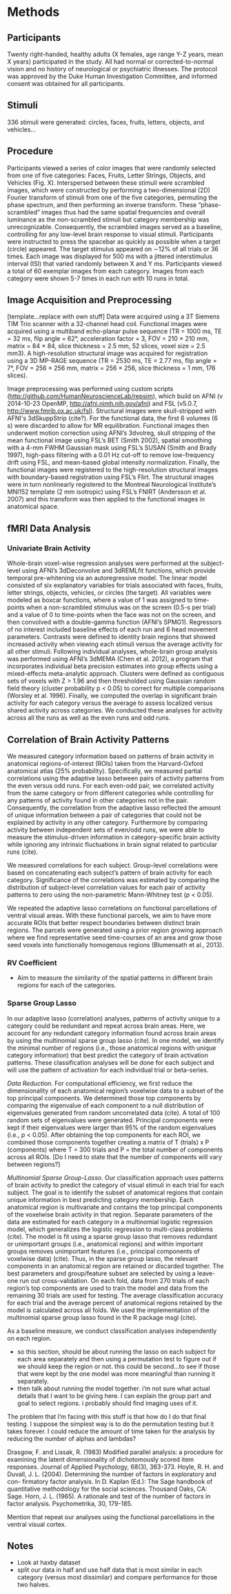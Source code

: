 
# Methods

## Participants

Twenty right-handed, healthy adults (X females, age range Y-Z years, mean X years) participated in the study. All had normal or corrected-to-normal vision and no history of neurological or psychiatric illnesses. The protocol was approved by the Duke Human Investigation Committee, and informed consent was obtained for all participants. 

## Stimuli

336 stimuli were generated: circles, faces, fruits, letters, objects, and vehicles...

## Procedure

Participants viewed a series of color images that were randomly selected from one of five categories: Faces, Fruits, Letter Strings, Objects, and Vehicles (Fig. X). Interspersed between these stimuli were scrambled images, which were constructed by performing a two-dimensional (2D) Fourier transform of stimuli from one of the five categories, permuting the phase spectrum, and then performing an inverse transform. These “phase-scrambled” images thus had the same spatial frequencies and overall luminance as the non-scrambled stimuli but category membership was unrecognizable. Consequently, the scrambled images served as a baseline, controlling for any low-level brain response to visual stimuli. Participants were instructed to press the spacebar as quickly as possible when a target (circle) appeared. The target stimulus appeared on ∼12% of all trials or 36 times. Each image was displayed for 500 ms with a jittered interstimulus interval (ISI) that varied randomly between X and Y ms. Participants viewed a total of 60 exemplar images from each category. Images from each category were shown 5-7 times in each run with 10 runs in total.

## Image Acquisition and Preprocessing

[template...replace with own stuff] Data were acquired using a 3T Siemens TIM Trio scanner with a 32-channel head coil. Functional images were acquired using a multiband echo-planar pulse sequence (TR = 1000 ms, TE = 32 ms, flip angle = 62°, acceleration factor = 3, FOV = 210 × 210 mm, matrix = 84 × 84, slice thickness = 2.5 mm, 52 slices, voxel size = 2.5 mm3). A high-resolution structural image was acquired for registration using a 3D MP-RAGE sequence (TR = 2530 ms, TE = 2.77 ms, flip angle = 7°, FOV = 256 × 256 mm, matrix = 256 × 256, slice thickness = 1 mm, 176 slices).

Image preprocessing was performed using custom scripts (http://github.com/HumanNeuroscienceLab/repsim), which build on AFNI (v 2014-10-23 OpenMP, http://afni.nimh.nih.gov/afni) and FSL (v5.0.7, http://www.fmrib.ox.ac.uk/fsl). Structural images were skull-stripped with AFNI's 3dSkuppStrip (cite?). For the functional data, the first 6 volumes (6 s) were discarded to allow for MR equilibration. Functional images then underwent motion correction using AFNI’s 3dvolreg, skull stripping of the mean functional image using FSL’s BET (Smith 2002), spatial smoothing with a 4-mm FWHM Gaussian mask using FSL’s SUSAN (Smith and Brady 1997), high-pass filtering with a 0.01 Hz cut-off to remove low-frequency drift using FSL, and mean-based global intensity normalization. Finally, the functional images were registered to the high-resolution structural images with boundary-based registration using FSL’s Flirt. The structural images were in turn nonlinearly registered to the Montreal Neurological Institute’s MNI152 template (2 mm isotropic) using FSL’s FNIRT (Andersson et al. 2007) and this transform was then applied to the functional images in anatomical space.

## fMRI Data Analysis

### Univariate Brain Activity

Whole-brain voxel-wise regression analyses were performed at the subject-level using AFNI’s 3dDeconvolve and 3dREMLfit functions, which provide temporal pre-whitening via an autoregressive model. The linear model consisted of six explanatory variables for trials associated with faces, fruits, letter strings, objects, vehicles, or circles (the target). All variables were modeled as boxcar functions, where a value of 1 was assigned to time-points when a non-scrambled stimulus was on the screen (0.5-s per trial) and a value of 0 to time-points when the face was not on the screen, and then convolved with a double-gamma function (AFNI’s SPMG1). Regressors of no interest included baseline effects of each run and 6 head movement parameters. Contrasts were defined to identity brain regions that showed increased activity when viewing each stimuli versus the average activity for all other stimuli. Following individual analyses, whole-brain group analysis was performed using AFNI’s 3dMEMA (Chen et al. 2012), a program that incorporates individual beta precision estimates into group effects using a mixed-effects meta-analytic approach. Clusters were defined as contiguous sets of voxels with Z > 1.96 and then thresholded using Gaussian random field theory (cluster probability p < 0.05) to correct for multiple comparisons (Worsley et al. 1996). Finally, we computed the overlap in significant brain activity for each category versus the average to assess localized versus shared activity across categories. We conducted these analyses for activity across all the runs as well as the even runs and odd runs. 

## Correlation of Brain Activity Patterns

We measured category information based on patterns of brain activity in anatomical regions-of-interest (ROIs) taken from the Harvard-Oxford anatomical atlas (25% probability).  Specifically, we measured partial correlations using the adaptive lasso between pairs of activity patterns from the even versus odd runs. For each even-odd pair, we correlated activity from the same category or from different categories while controlling for any patterns of activity found in other categories not in the pair. Consequently, the correlation from the adaptive lasso reflected the amount of unique information between a pair of categories that could not be explained by activity in any other category. Furthermore by comparing activity between independent sets of even/odd runs, we were able to measure the stimulus-driven information in category-specific brain activity while ignoring any intrinsic fluctuations in brain signal related to particular runs (cite).

We measured correlations for each subject. Group-level correlations were based on concatenating each subject’s pattern of brain activity for each category. Significance of the correlations was estimated by comparing the distribution of subject-level correlation values for each pair of activity patterns to zero using the non-parametric Mann-Whitney test (*p* < 0.05). 

We repeated the adaptive lasso correlations on functional parcellations of ventral visual areas. With these functional parcels, we aim to have more accurate ROIs that better respect boundaries between distinct brain regions. The parcels were generated using a prior region growing approach where we find representative seed time-courses of an area and grow those seed voxels into functionally homogenous regions (Blumensath et al., 2013).

### RV Coefficient

- Aim to measure the similarity of the spatial patterns in different brain regions for each of the categories.

### Sparse Group Lasso

In our adaptive lasso (correlation) analyses, patterns of activity unique to a category could be redundant and repeat across brain areas. Here, we account for any redundant category information found across brain areas by using the multinomial sparse group lasso (cite). In one model, we identify the minimal number of regions (i.e., those anatomical regions with unique category information) that best predict the category of brain activation patterns. These classification analyses will be done for each subject and will use the pattern of activation for each individual trial or beta-series.

*Data Reduction.* For computational efficiency, we first reduce the dimensionality of each anatomical region’s voxelwise data to a subset of the top principal components. We determined those top components by comparing the eigenvalue of each component to a null distribution of eigenvalues generated from random uncorrelated data (cite). A total of 100 random sets of eigenvalues were generated. Principal components were kept if their eigenvalues were larger than 95% of the random eigenvalues (i.e., _p_ < 0.05). After obtaining the top components for each ROI, we combined those components together creating a matrix of T (trials) x P (components) where T = 300 trials and P = the total number of components across all ROIs.
[Do I need to state that the number of components will vary between regions?]

*Multinomial Sparse Group-Lasso.* Our classification approach uses patterns of brain activity to predict the category of visual stimuli in each trial for each subject. The goal is to identify the subset of anatomical regions that contain unique information in best predicting category membership. Each anatomical region is multivariate and contains the top principal components of the voxelwise brain activity in that region. Separate parameters of the data are estimated for each category in a multinomial logistic regression model, which generalizes the logistic regression to multi-class problems (cite). The model is fit using a sparse group lasso that removes redundant or unimportant groups (i.e., anatomical regions) and within important groups removes unimportant features (i.e., principal components of voxelwise data) (cite). Thus, in the sparse group lasso, the relevant components in an anatomical region are retained or discarded together. The best parameters and group/feature subset are selected by using a leave-one run out cross-validation. On each fold, data from 270 trials of each region’s top components are used to train the model and data from the remaining 30 trials are used for testing. The average classification accuracy for each trial and the average percent of anatomical regions retained by the model is calculated across all folds. We used the implementation of the multinomial sparse group lasso found in the R package msgl (cite).




As a baseline measure, we conduct classification analyses independently on each region.

- so this section, should be about running the lasso on each subject for each area separately and then using a permutation test to figure out if we should keep the region or not. this could be second…to see if those that were kept by the one model was more meaningful than running it separately. 
- then talk about running the model together. i’m not sure what actual details that I want to be giving here. I can explain the group part and goal to select regions. i probably should find imaging uses of it.

The problem that I’m facing with this stuff is that how do I do that final testing. I suppose the simplest way is to do the permutation testing but it takes forever. I could reduce the amount of time taken for the analysis by reducing the number of alphas and lambdas?


Drasgow, F. and Lissak, R. (1983) Modified parallel analysis: a procedure for examining the latent dimensionality of dichotomously scored item responses. Journal of Applied Psychology, 68(3), 363-373.
Hoyle, R. H. and Duvall, J. L. (2004). Determining the number of factors in exploratory and con- firmatory factor analysis. In D. Kaplan (Ed.): The Sage handbook of quantitative methodology for the social sciences. Thousand Oaks, CA: Sage.
Horn, J. L. (1965). A rationale and test of the number of factors in factor analysis. Psychometrika, 30, 179-185.

Mention that repeat our analyses using the functional parcellations in the ventral visual cortex.

## Notes

- Look at haxby dataset
- split our data in half and use half data that is most similar in each category (versus most dissimilar) and compare performance for those two halves.
